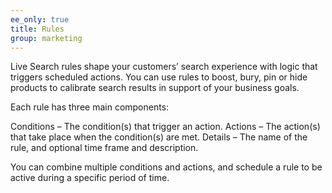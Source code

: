 ```yaml
---
ee_only: true
title: Rules
group: marketing
---
```


Live Search rules shape your customers’ search experience with logic that triggers scheduled actions. You can use rules to boost, bury, pin or hide products to calibrate search results in support of your business goals.

Each rule has three main components:

Conditions – The condition(s) that trigger an action.
Actions – The action(s) that take place when the condition(s) are met.
Details – The name of the rule, and optional time frame and description.

You can combine multiple conditions and actions, and schedule a rule to be active during a specific period of time.
